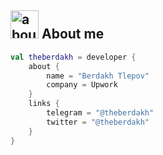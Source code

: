
## <img width="45" alt="about" src="https://raw.github.com/elizarov/elizarov/master/about.png"> About me

```kotlin
val theberdakh = developer {
    about {
        name = "Berdakh Tlepov"
        company = Upwork
    }
    links {
        telegram = "@theberdakh"
        twitter = "@theberdakh"
    }
}
```
